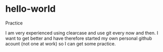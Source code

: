 # hello-world
Practice

I am very experienced using clearcase and use git every now and then. 
I want to get better and have therefore started my own personal github acount 
(not one at work) so I can get some practice. 
